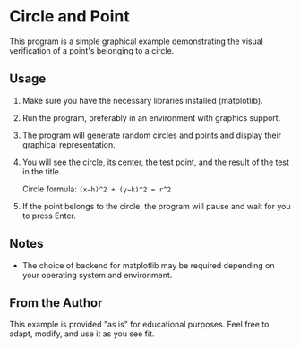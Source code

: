 # Circle and Point

This program is a simple graphical example demonstrating the visual verification of a point's belonging to a circle.

## Usage

1. Make sure you have the necessary libraries installed (matplotlib).
2. Run the program, preferably in an environment with graphics support.
3. The program will generate random circles and points and display their graphical representation.
4. You will see the circle, its center, the test point, and the result of the test in the title.

   Circle formula: `(x−h)^2 + (y−k)^2 = r^2`

5. If the point belongs to the circle, the program will pause and wait for you to press Enter.

## Notes

- The choice of backend for matplotlib may be required depending on your operating system and environment.

## From the Author

This example is provided "as is" for educational purposes. Feel free to adapt, modify, and use it as you see fit.